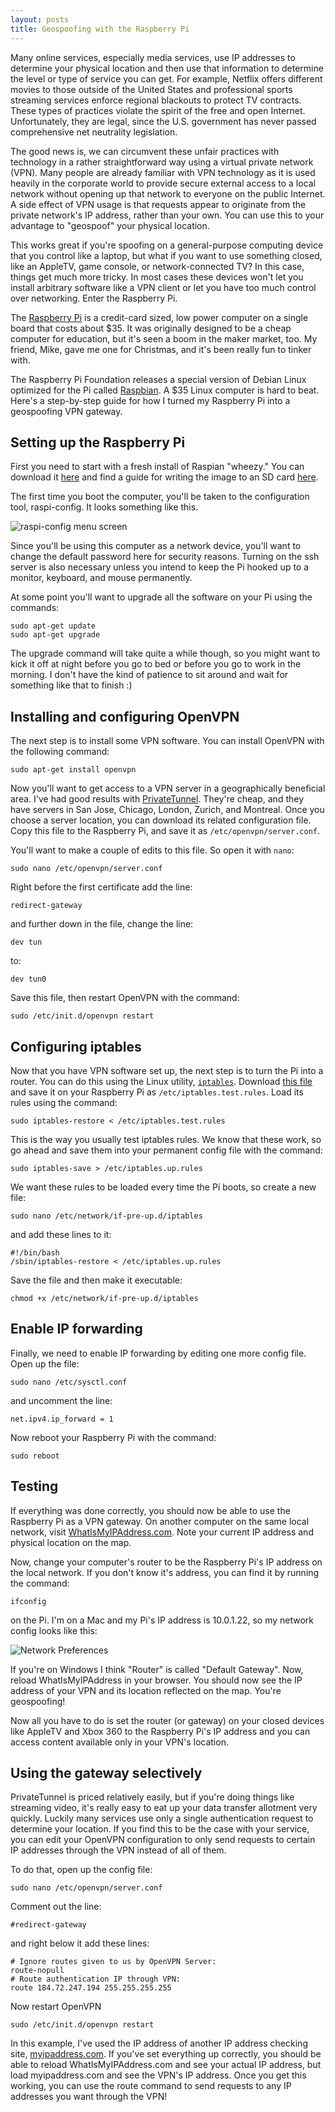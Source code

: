 ```yaml
---
layout: posts
title: Geospoofing with the Raspberry Pi
---
```


Many online services, especially media services, use IP addresses to determine your physical location and then use that information to determine the level or type of service you can get. For example, Netflix offers different movies to those outside of the United States and professional sports streaming services enforce regional blackouts to protect TV contracts. These types of practices violate the spirit of the free and open Internet. Unfortunately, they are legal, since the U.S. government has never passed comprehensive net neutrality legislation.

The good news is, we can circumvent these unfair practices with technology in a rather straightforward way using a virtual private network (VPN). Many people are already familiar with VPN technology as it is used heavily in the corporate world to provide secure external access to a local network without opening up that network to everyone on the public Internet. A side effect of VPN usage is that requests appear to originate from the private network's IP address, rather than your own. You can use this to your advantage to "geospoof" your physical location.

This works great if you're spoofing on a general-purpose computing device that you control like a laptop, but what if you want to use something closed, like an AppleTV, game console, or network-connected TV? In this case, things get much more tricky. In most cases these devices won't let you install arbitrary software like a VPN client or let you have too much control over networking. Enter the Raspberry Pi.

The [Raspberry Pi](http://www.raspberrypi.org/faqs) is a credit-card sized, low power computer on a single board that costs about $35. It was originally designed to be a cheap computer for education, but it's seen a boom in the maker market, too. My friend, Mike, gave me one for Christmas, and it's been really fun to tinker with.

The Raspberry Pi Foundation releases a special version of Debian Linux optimized for the Pi called [Raspbian](http://www.raspbian.org/). A $35 Linux computer is hard to beat. Here's a step-by-step guide for how I turned my Raspberry Pi into a geospoofing VPN gateway.

Setting up the Raspberry Pi
---------------------------

First you need to start with a fresh install of Raspian "wheezy." You can download it [here](http://www.raspberrypi.org/downloads) and find a guide for writing the image to an SD card [here](http://elinux.org/RPi_Easy_SD_Card_Setup).

The first time you boot the computer, you'll be taken to the configuration tool, raspi-config. It looks something like this.

![raspi-config menu screen](/images/raspi-config.png)

Since you'll be using this computer as a network device, you'll want to change the default password here for security reasons. Turning on the ssh server is also necessary unless you intend to keep the Pi hooked up to a monitor, keyboard, and mouse permanently.

At some point you'll want to upgrade all the software on your Pi using the commands:

    sudo apt-get update
    sudo apt-get upgrade

The upgrade command will take quite a while though, so you might want to kick it off at night before you go to bed or before you go to work in the morning. I don't have the kind of patience to sit around and wait for something like that to finish :)

Installing and configuring OpenVPN
----------------------------------

The next step is to install some VPN software. You can install OpenVPN with the following command:

    sudo apt-get install openvpn

Now you'll want to get access to a VPN server in a geographically beneficial area. I've had good results with [PrivateTunnel](https://www.privatetunnel.com). They're cheap, and they have servers in San Jose, Chicago, London, Zurich, and Montreal. Once you choose a server location, you can download its related configuration file. Copy this file to the Raspberry Pi, and save it as `/etc/openvpn/server.conf`.

You'll want to make a couple of edits to this file. So open it with `nano`:

    sudo nano /etc/openvpn/server.conf

Right before the first certificate add the line:

    redirect-gateway

and further down in the file, change the line:

    dev tun

to:

    dev tun0

Save this file, then restart OpenVPN with the command:

    sudo /etc/init.d/openvpn restart

Configuring iptables
--------------------

Now that you have VPN software set up, the next step is to turn the Pi into a router. You can do this using the Linux utility, [`iptables`](http://wiki.debian.org/iptables). Download [this file](/share/iptables.test.rules) and save it on your Raspberry Pi as `/etc/iptables.test.rules`. Load its rules using the command:

    sudo iptables-restore < /etc/iptables.test.rules

This is the way you usually test iptables rules. We know that these work, so go ahead and save them into your permanent config file with the command:

    sudo iptables-save > /etc/iptables.up.rules

We want these rules to be loaded every time the Pi boots, so create a new file:

    sudo nano /etc/network/if-pre-up.d/iptables

and add these lines to it:

    #!/bin/bash
    /sbin/iptables-restore < /etc/iptables.up.rules

Save the file and then make it executable:

    chmod +x /etc/network/if-pre-up.d/iptables

Enable IP forwarding
--------------------

Finally, we need to enable IP forwarding by editing one more config file. Open up the file:

    sudo nano /etc/sysctl.conf

and uncomment the line:

    net.ipv4.ip_forward = 1

Now reboot your Raspberry Pi with the command:

    sudo reboot

Testing
-------

If everything was done correctly, you should now be able to use the Raspberry Pi as a VPN gateway. On another computer on the same local network, visit [WhatIsMyIPAddress.com](http://whatismyipaddress.com/). Note your current IP address and physical location on the map.

Now, change your computer's router to be the Raspberry Pi's IP address on the local network. If you don't know it's address, you can find it by running the command:

    ifconfig

on the Pi. I'm on a Mac and my Pi's IP address is 10.0.1.22, so my network config looks like this:

![Network Preferences](/images/network-config.png)

If you're on Windows I think "Router" is called "Default Gateway". Now, reload WhatIsMyIPAddress in your browser. You should now see the IP address of your VPN and its location reflected on the map. You're geospoofing!

Now all you have to do is set the router (or gateway) on your closed devices like AppleTV and Xbox 360 to the Raspberry Pi's IP address and you can access content available only in your VPN's location.

Using the gateway selectively
-----------------------------

PrivateTunnel is priced relatively easily, but if you're doing things like streaming video, it's really easy to eat up your data transfer allotment very quickly. Luckily many services use only a single authentication request to determine your location. If you find this to be the case with your service, you can edit your OpenVPN configuration to only send requests to certain IP addresses through the VPN instead of all of them.

To do that, open up the config file:

    sudo nano /etc/openvpn/server.conf

Comment out the line:

    #redirect-gateway

and right below it add these lines:

    # Ignore routes given to us by OpenVPN Server:
    route-nopull
    # Route authentication IP through VPN:
    route 184.72.247.194 255.255.255.255

Now restart OpenVPN

    sudo /etc/init.d/openvpn restart

In this example, I've used the IP address of another IP address checking site, [myipaddress.com](http://myipaddress.com). If you've set everything up correctly, you should be able to reload WhatIsMyIPAddress.com and see your actual IP address, but load myipaddress.com and see the VPN's IP address. Once you get this working, you can use the route command to send requests to any IP addresses you want through the VPN!
